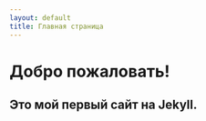 ```yaml
---
layout: default
title: Главная страница
---
```


# Добро пожаловать!
## Это мой первый сайт на Jekyll.
